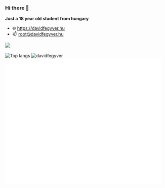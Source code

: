 ### Hi there 👋

**Just a 18 year old student from hungary**

- 🌐 https://davidfegyver.hu
- 📫 root@davidfegyver.hu

![](https://komarev.com/ghpvc/?username=davidfegyver&color=brightgreen)

![Top langs](https://github-readme-stats.vercel.app/api/top-langs/?username=davidfegyver&layout=compact)
![davidfegyver](https://github-readme-streak-stats.herokuapp.com/?user=davidfegyver)
![davidfegyver](https://github.com/davidfegyver/davidfegyver/blob/master/github-metrics.svg)
